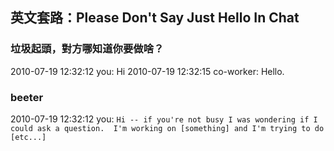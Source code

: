 ## 英文套路：Please Don't Say Just Hello In Chat

### 垃圾起頭，對方哪知道你要做啥？
2010-07-19 12:32:12 you: Hi
2010-07-19 12:32:15 co-worker: Hello.

### beeter
2010-07-19 12:32:12 you: `Hi -- if you're not busy I was wondering if I could ask a question.  I'm working on [something] and I'm trying to do [etc...]`
